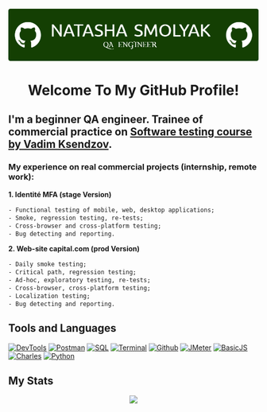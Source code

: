 ![Header](https://github.com/NatashaSmolyak/NatashaSmolyak/blob/main/assets/github-header-image.png)

# <div align="center"> Welcome To My GitHub Profile! </div>
## I'm a beginner QA engineer. Trainee of commercial practice on [Software testing course by Vadim Ksendzov](https://ksendzov.com/).
### My experience on real commercial projects (internship, remote work):
**1. Identité MFA (stage Version)**
```
- Functional testing of mobile, web, desktop applications;
- Smoke, regression testing, re-tests;
- Cross-browser and cross-platform testing;
- Bug detecting and reporting.
```

**2. Web-site capital.com (prod Version)**

```
- Daily smoke testing;
- Critical path, regression testing; 
- Ad-hoc, exploratory testing, re-tests;
- Cross-browser, cross-platform testing;
- Localization testing;
- Bug detecting and reporting.
```

## Tools and Languages

[![DevTools](https://img.shields.io/badge/-devtools-103606?style=for-the-badge&logo=dev.to)](https://github.com/NatashaSmolyak/DevTools)
[![Postman](https://img.shields.io/badge/-Postman-103606?style=for-the-badge&logo=Postman)](https://github.com/NatashaSmolyak/Postman)
[![SQL](https://img.shields.io/badge/-SQL-103606?style=for-the-badge&logo=PostgreSQL)](https://github.com/NatashaSmolyak/SQL)
[![Terminal](https://img.shields.io/badge/-Terminal-103606?style=for-the-badge&logo=windowsterminal)](https://github.com/NatashaSmolyak/Terminal.GitBush/)
[![Github](https://img.shields.io/badge/-github-103606?style=for-the-badge&logo=GitHub)](https://github.com/NatashaSmolyak/GitHub/)
[![JMeter](https://img.shields.io/badge/-JMeter-103606?style=for-the-badge&logo=apachejmeter)](https://github.com/NatashaSmolyak/JMeter)
[![BasicJS](https://img.shields.io/badge/-Java_Script-103606?style=for-the-badge&logo=JavaScript)](https://github.com/NatashaSmolyak/Java-Script)
[![Charles](https://img.shields.io/badge/-Charles-103606?style=for-the-badge&logo=traefikproxy)](https://github.com/NatashaSmolyak/Charles)
[![Python](https://img.shields.io/badge/-Python-103606?style=for-the-badge&logo=python)](https://github.com/NatashaSmolyak/Python)


## My Stats
<div id="user-content-badges" align="center" dir="auto">
<p dir="auto"><a href="https://git.io/streak-stats" rel="nofollow"><img src="https://streak-stats.demolab.com/?user=NatashaSmolyak&theme=gotham" style="max-width: 100%;"></a></p>


